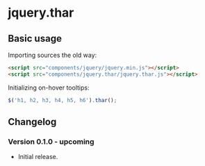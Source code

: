 jquery.thar
=============

Basic usage
-------------

Importing sources the old way:

```html
<script src="components/jquery/jquery.min.js"></script>
<script src="components/jquery.thar/jquery.thar.js"></script>
```

Initializing on-hover tooltips:

```js
$('h1, h2, h3, h4, h5, h6').thar();
```

Changelog
-------------

### Version 0.1.0 - upcoming

* Initial release.